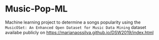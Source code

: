 # Music-Pop-ML

Machine learning project to determine a songs popularity using the `MusicOSet: An Enhanced Open Dataset for Music Data Mining` dataset availabe publicly on https://marianaossilva.github.io/DSW2019/index.html